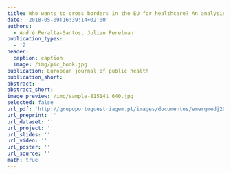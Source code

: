 ```yaml
---
title: Who wants to cross borders in the EU for healthcare? An analysis of the Eurobarometer data in 2007 and 2014
date: '2018-05-09T16:39:14+02:00'
authors:
  - André Peralta-Santos, Julian Perelman
publication_types:
  - '2'
header:
  caption: caption
  image: /img/pic_book.jpg
publication: European journal of public health
publication_short: 
abstract: 
abstract_short: 
image_preview: /img/sample-815141_640.jpg
selected: false
url_pdf: 'http://grupoportuguestriagem.pt/images/documentos/emergmedj2013jan%2023Epu_ahead_of_print.pdf'
url_preprint: ''
url_dataset: ''
url_project: ''
url_slides: ''
url_video: ''
url_poster: ''
url_source: ''
math: true
---
```


